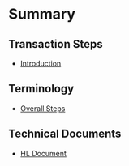 # Summary

## Transaction Steps

* [Introduction](README.md)

## Terminology

* [Overall Steps](overall-steps.md)

## Technical Documents

* [HL Document](technical-documents/hl-document.md)

